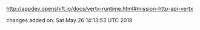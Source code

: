 http://appdev.openshift.io/docs/vertx-runtime.html#mission-http-api-vertx

 
 changes added on: Sat May 26 14:13:53 UTC 2018
